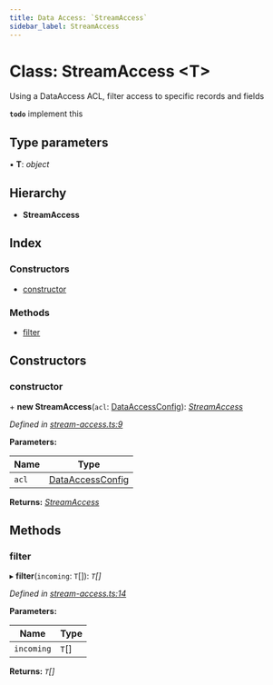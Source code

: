 ```yaml
---
title: Data Access: `StreamAccess`
sidebar_label: StreamAccess
---
```


# Class: StreamAccess <**T**>

Using a DataAccess ACL, filter access to specific
records and fields

**`todo`** implement this

## Type parameters

▪ **T**: *object*

## Hierarchy

* **StreamAccess**

## Index

### Constructors

* [constructor](streamaccess.md#constructor)

### Methods

* [filter](streamaccess.md#filter)

## Constructors

###  constructor

\+ **new StreamAccess**(`acl`: [DataAccessConfig](../interfaces/dataaccessconfig.md)): *[StreamAccess](streamaccess.md)*

*Defined in [stream-access.ts:9](https://github.com/terascope/teraslice/blob/fd211a8bb/packages/data-access/src/stream-access.ts#L9)*

**Parameters:**

Name | Type |
------ | ------ |
`acl` | [DataAccessConfig](../interfaces/dataaccessconfig.md) |

**Returns:** *[StreamAccess](streamaccess.md)*

## Methods

###  filter

▸ **filter**(`incoming`: `T`[]): *`T`[]*

*Defined in [stream-access.ts:14](https://github.com/terascope/teraslice/blob/fd211a8bb/packages/data-access/src/stream-access.ts#L14)*

**Parameters:**

Name | Type |
------ | ------ |
`incoming` | `T`[] |

**Returns:** *`T`[]*
